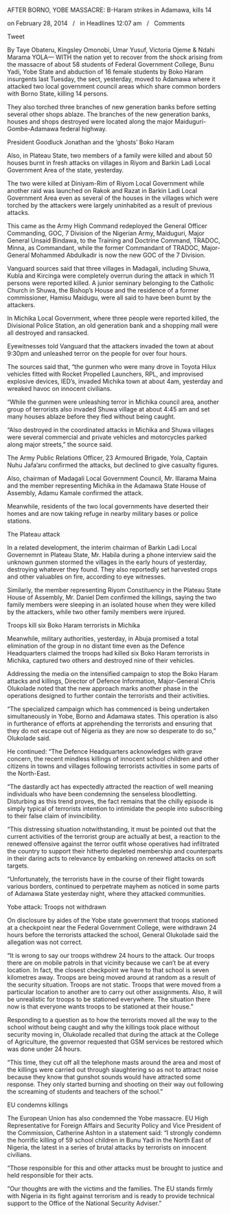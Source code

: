 AFTER BORNO, YOBE MASSACRE: B-Haram strikes in Adamawa, kills 14

on February 28, 2014   /   in Headlines 12:07 am   /   Comments

Tweet

By Taye Obateru, Kingsley Omonobi, Umar Yusuf, Victoria Ojeme & Ndahi Marama
YOLA— WITH the nation yet to recover from the shock arising from the massacre of about 58 students of Federal Government College, Bunu Yadi, Yobe State and abduction of 16 female students by Boko Haram insurgents last Tuesday, the sect, yesterday, moved to Adamawa where it attacked two local government council areas which share common borders with Borno State, killing 14 persons.

They also torched three branches of new generation banks before setting several other shops ablaze. The branches of the new generation banks, houses and shops destroyed were located along the major Maiduguri-Gombe-Adamawa federal highway.

President Goodluck Jonathan and the ‘ghosts’ Boko Haram

Also, in Plateau State, two members of a family were killed and about 50 houses burnt in fresh attacks on villages in Riyom and Barkin Ladi Local Government Area of the state, yesterday.

The two were killed at Diniyam-Rim of Riyom Local Government while another raid was launched on Rakok and Razat in Barkin Ladi Local Government Area even as several of the houses in the villages which were torched by the attackers were largely uninhabited as a result of previous attacks.

This came as the Army High Command redeployed the General Officer Commanding, GOC, 7 Division of the Nigerian Army, Maiduguri, Major General Unsaid Bindawa, to the Training and Doctrine Command, TRADOC, Minna, as Commandant, while the former Commandant of TRADOC, Major-General Mohammed Abdulkadir is now the new GOC of the 7 Division.

Vanguard sources said that three villages in Madagali, including Shuwa, Kubla and Kircinga were completely overrun during the attack in which 11 persons were reported killed. A junior seminary belonging to the Catholic Church in Shuwa, the Bishop’s House and the residence of a former commissioner, Hamisu Maidugu, were all said to have been burnt by the attackers.

In Michika Local Government, where three people were reported killed, the Divisional Police Station, an old generation bank and a shopping mall were all destroyed and ransacked.

Eyewitnesses told Vanguard that the attackers invaded the town at about 9:30pm and unleashed terror on the people for over four hours.

The sources said that, “the gunmen who were many drove in Toyota Hilux vehicles fitted with Rocket Propelled Launchers, RPL, and improvised explosive devices, IED’s, invaded Michika town at about 4am, yesterday and wreaked havoc on innocent civilians.

“While the gunmen were unleashing terror in Michika council area, another group of terrorists also invaded Shuwa village at about 4:45 am and set many houses ablaze before they fled without being caught.

“Also destroyed in the coordinated attacks in Michika and Shuwa villages were several commercial and private vehicles and motorcycles parked along major streets,” the source said.

The Army Public Relations Officer, 23 Armoured Brigade, Yola, Captain Nuhu Jafa’aru confirmed the attacks, but declined to give casualty figures.

Also, chairman of Madagali Local Government Council, Mr. Illarama Maina and the member representing Michika in the Adamawa State House of Assembly, Adamu Kamale confirmed the attack.

Meanwhile, residents of the two local governments have deserted their homes and are now taking refuge in nearby military bases or police stations.

The Plateau attack

In a related development, the interim chairman of Barkin Ladi Local Governemnt in Plateau State, Mr. Habila during a phone interview said the unknown gunmen stormed the villages in the early hours of yesterday, destroying whatever they found. They also reportedly set harvested crops and other valuables on fire, according to eye witnesses.

Similarly, the member representing Riyom Constituency in the Plateau State House of Assembly, Mr. Daniel Dem confirmed the killings, saying the two family members were sleeping in an isolated house when they were killed by the attackers, while two other family members were injured.

Troops kill six Boko Haram terrorists in Michika

Meanwhile, military authorities, yesterday, in Abuja promised a total elimination of the group in no distant time even as the Defence Headquarters claimed the troops had killed six Boko Haram terrorists in Michika, captured two others and destroyed nine of their vehicles.

Addressing the media on the intensified campaign to stop the Boko Haram attacks and killings, Director of Defence Information, Major-General Chris Olukolade noted that the new approach marks another phase in the operations designed to further contain the terrorists and their activities.

“The specialized campaign which has commenced is being undertaken simultaneously in Yobe, Borno and Adamawa states. This operation is also in furtherance of efforts at apprehending the terrorists and ensuring that they do not escape out of Nigeria as they are now so desperate to do so,” Olukolade said.

He continued: “The Defence Headquarters acknowledges with grave concern, the recent mindless killings of innocent school children and other citizens in towns and villages following terrorists activities in some parts of the North-East.

“The dastardly act has expectedly attracted the reaction of well meaning individuals who have been condemning the senseless bloodletting. Disturbing as this trend proves, the fact remains that the chilly episode is simply typical of terrorists intention to intimidate the people into subscribing to their false claim of invincibility.

“This distressing situation notwithstanding, it must be pointed out that the current activities of the terrorist group are actually at best, a reaction to the renewed offensive against the terror outfit whose operatives had infiltrated the country to support their hitherto depleted membership and counterparts in their daring acts to relevance by embarking on renewed attacks on soft targets.

“Unfortunately, the terrorists have in the course of their flight towards various borders, continued to perpetrate mayhem as noticed in some parts of Adamawa State yesterday night, where they attacked communities.

Yobe attack: Troops not withdrawn

On disclosure by aides of the Yobe state government that troops stationed at a checkpoint near the Federal Government College, were withdrawn 24 hours before the terrorists attacked the school, General Olukolade said the allegation was not correct.

“It is wrong to say our troops withdrew 24 hours to the attack. Our troops there are on mobile patrols in that vicinity because we can’t be at every location. In fact, the closest checkpoint we have to that school is seven kilometres away. Troops are being moved around at random as a result of the security situation. Troops are not static. Troops that were moved from a particular location to another are to carry out other assignments. Also, it will be unrealistic for troops to be stationed everywhere. The situation there now is that everyone wants troops to be stationed at their house.”

Responding to a question as to how the terrorists moved all the way to the school without being caught and why the killings took place without security moving in, Olukolade recalled that during the attack at the College of Agriculture, the governor requested that GSM services be restored which was done under 24 hours.

“This time, they cut off all the telephone masts around the area and most of the killings were carried out through slaughtering so as not to attract noise because they know that gunshot sounds would have attracted some response. They only started burning and shooting on their way out following the screaming of students and teachers of the school.”

EU condemns killings

The European Union has also condemned the Yobe massacre. EU High Representative for Foreign Affairs and Security Policy and Vice President of the Commission, Catherine Ashton in a statement said: “I strongly condemn the horrific killing of 59 school children in Bunu Yadi in the North East of Nigeria, the latest in a series of brutal attacks by terrorists on innocent civilians.

“Those responsible for this and other attacks must be brought to justice and held responsible for their acts.

“Our thoughts are with the victims and the families. The EU stands firmly with Nigeria in its fight against terrorism and is ready to provide technical support to the Office of the National Security Adviser.”
